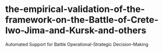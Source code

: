 # the-empirical-validation-of-the-framework-on-the-Battle-of-Crete-Iwo-Jima-and-Kursk-and-others
Automated Support for Battle Operational-Strategic Decision-Making
